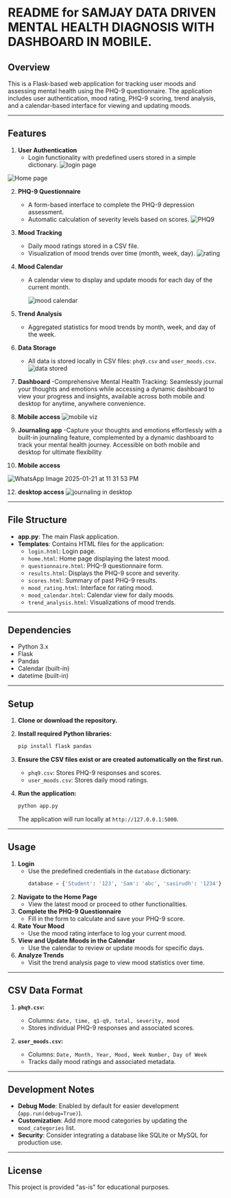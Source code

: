 # README for SAMJAY DATA DRIVEN MENTAL HEALTH DIAGNOSIS WITH DASHBOARD IN MOBILE.

## Overview
This is a Flask-based web application for tracking user moods and assessing mental health using the PHQ-9 questionnaire. The application includes user authentication, mood rating, PHQ-9 scoring, trend analysis, and a calendar-based interface for viewing and updating moods.

---

## Features
1. **User Authentication**  
   - Login functionality with predefined users stored in a simple dictionary.
     ![login page](https://github.com/user-attachments/assets/cc926d92-457f-4c49-92bb-209af9935068)
     

![Home page](https://github.com/user-attachments/assets/0e5e0a8a-7621-4f55-a802-18d57b0c7a4a)

2. **PHQ-9 Questionnaire**  
   - A form-based interface to complete the PHQ-9 depression assessment.
   - Automatic calculation of severity levels based on scores.
     ![PHQ9](https://github.com/user-attachments/assets/33e0aed2-1e05-4b7f-b7f1-3f396a451489)


3. **Mood Tracking**  
   - Daily mood ratings stored in a CSV file.
   - Visualization of mood trends over time (month, week, day).
     ![rating](https://github.com/user-attachments/assets/04bd341b-9785-47bd-aa2a-f43297904f73)


4. **Mood Calendar**  
   - A calendar view to display and update moods for each day of the current month.
     
     ![mood calendar](https://github.com/user-attachments/assets/fb0b0c22-6609-4732-af15-834123fc6b62)


5. **Trend Analysis**  
   - Aggregated statistics for mood trends by month, week, and day of the week.

6. **Data Storage**  
   - All data is stored locally in CSV files: `phq9.csv` and `user_moods.csv`.
     ![data stored](https://github.com/user-attachments/assets/75a7be45-bfe6-4329-9ab6-03027bc940a7)

7. **Dashboard**
   -Comprehensive Mental Health Tracking: Seamlessly journal your thoughts and emotions while accessing a dynamic dashboard to view your progress and insights, available across both mobile and desktop for anytime, anywhere convenience.
   
7. **Mobile access**
   ![mobile viz](https://github.com/user-attachments/assets/ee4ec0c0-55a1-4b63-956f-3aa4c1e04f82)
9. **Journaling app**
   -Capture your thoughts and emotions effortlessly with a built-in journaling feature, complemented by a dynamic dashboard to track your mental health journey. Accessible on both mobile and desktop for ultimate flexibility
   
11. **Mobile access**
   
![WhatsApp Image 2025-01-21 at 11 31 53 PM](https://github.com/user-attachments/assets/1abb5d1a-b7ab-46f1-b9b5-94c8f1e1a0c7)

12. **desktop access**
![journaling in desktop](https://github.com/user-attachments/assets/0065fb69-dbce-4f8e-ae00-b476a1e3b926)




---

## File Structure
- **app.py**: The main Flask application.
- **Templates**: Contains HTML files for the application:
  - `login.html`: Login page.
  - `home.html`: Home page displaying the latest mood.
  - `questionnaire.html`: PHQ-9 questionnaire form.
  - `results.html`: Displays the PHQ-9 score and severity.
  - `scores.html`: Summary of past PHQ-9 results.
  - `mood_rating.html`: Interface for rating mood.
  - `mood_calendar.html`: Calendar view for daily moods.
  - `trend_analysis.html`: Visualizations of mood trends.

---

## Dependencies
- Python 3.x
- Flask
- Pandas
- Calendar (built-in)
- datetime (built-in)

---

## Setup
1. **Clone or download the repository.**
2. **Install required Python libraries:**
   ```bash
   pip install flask pandas
   ```
3. **Ensure the CSV files exist or are created automatically on the first run.**
   - `phq9.csv`: Stores PHQ-9 responses and scores.
   - `user_moods.csv`: Stores daily mood ratings.

4. **Run the application:**
   ```bash
   python app.py
   ```
   The application will run locally at `http://127.0.0.1:5000`.

---

## Usage
1. **Login**
   - Use the predefined credentials in the `database` dictionary:
     ```python
     database = {'Student': '123', 'Sam': 'abc', 'sasirudh': '1234'}
     ```
2. **Navigate to the Home Page**
   - View the latest mood or proceed to other functionalities.
3. **Complete the PHQ-9 Questionnaire**
   - Fill in the form to calculate and save your PHQ-9 score.
4. **Rate Your Mood**
   - Use the mood rating interface to log your current mood.
5. **View and Update Moods in the Calendar**
   - Use the calendar to review or update moods for specific days.
6. **Analyze Trends**
   - Visit the trend analysis page to view mood statistics over time.

---

## CSV Data Format
1. **`phq9.csv`:**
   - Columns: `date, time, q1-q9, total, severity, mood`
   - Stores individual PHQ-9 responses and associated scores.

2. **`user_moods.csv`:**
   - Columns: `Date, Month, Year, Mood, Week Number, Day of Week`
   - Tracks daily mood ratings and associated metadata.

---

## Development Notes
- **Debug Mode**: Enabled by default for easier development (`app.run(debug=True)`).
- **Customization**: Add more mood categories by updating the `mood_categories` list.
- **Security**: Consider integrating a database like SQLite or MySQL for production use.

---

## License
This project is provided "as-is" for educational purposes.


